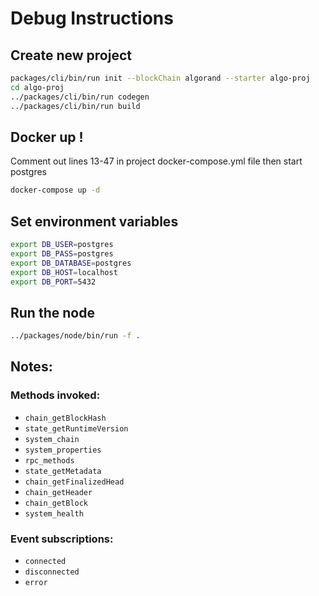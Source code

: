 # Debug Instructions

## Create new project
```bash
packages/cli/bin/run init --blockChain algorand --starter algo-proj
cd algo-proj
../packages/cli/bin/run codegen
../packages/cli/bin/run build
```

## Docker up !
Comment out lines 13-47 in project docker-compose.yml file then start postgres
```bash
docker-compose up -d
```

## Set environment variables
```bash
export DB_USER=postgres
export DB_PASS=postgres
export DB_DATABASE=postgres
export DB_HOST=localhost
export DB_PORT=5432
```

## Run the node
```bash
../packages/node/bin/run -f .
```

## Notes:

### Methods invoked:
- `chain_getBlockHash`
- `state_getRuntimeVersion`
- `system_chain`
- `system_properties`
- `rpc_methods`
- `state_getMetadata`
- `chain_getFinalizedHead`
- `chain_getHeader`
- `chain_getBlock`
- `system_health`

### Event subscriptions:
- `connected`
- `disconnected`
- `error`